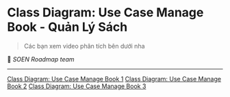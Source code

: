 # Class Diagram: Use Case Manage Book - Quản Lý Sách

>Các bạn xem video phân tích bên dưới nha

🌻 *SOEN Roadmap team*

---
[Class Diagram: Use Case Manage Book 1](https://www.youtube.com/watch?v=BvEPN_DumWo&list=PLawJEU9nKs_6qm0jIwdzAQUgOQb0mf_eS&index=2)
[Class Diagram: Use Case Manage Book 2](https://www.youtube.com/watch?v=Dk5sfGx6s3Q&list=PLawJEU9nKs_6qm0jIwdzAQUgOQb0mf_eS&index=3)
[Class Diagram: Use Case Manage Book 3](https://www.youtube.com/watch?v=EI7p9L4kKZI&list=PLawJEU9nKs_6qm0jIwdzAQUgOQb0mf_eS&index=4)
